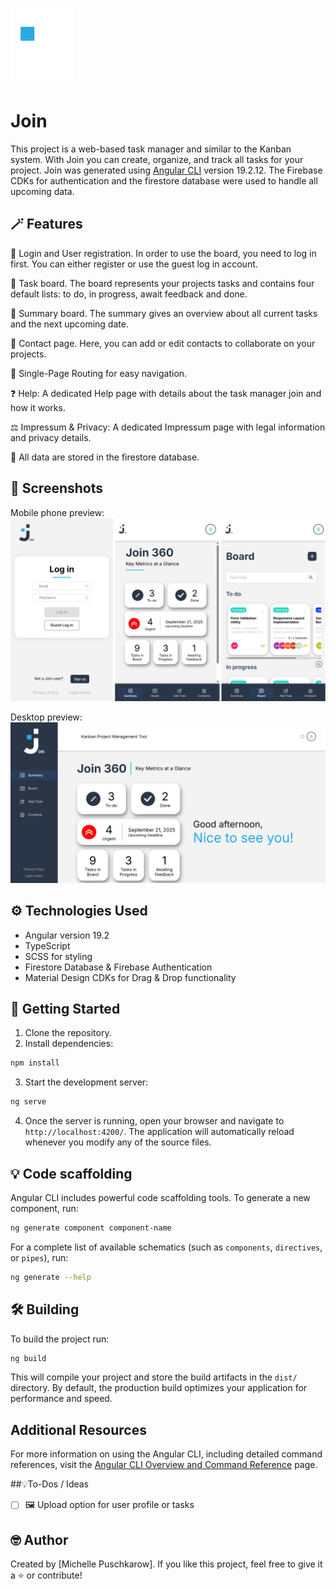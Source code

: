 ![Join](public/assets/img/logo/logo.png)
# Join

This project is a web-based task manager and similar to the Kanban system. With Join you can create, organize, and track all tasks for your project.
Join was generated using [Angular CLI](https://github.com/angular/angular-cli) version 19.2.12. The Firebase CDKs for authentication and the firestore database were used to handle all upcoming data.

## 🪄 Features

👤 Login and User registration. In order to use the board, you need to log in first. You can either register or use the guest log in account.

📅 Task board. The board represents your projects tasks and contains four default lists: to do, in progress, await feedback and done.

📝 Summary board. The summary gives an overview about all current tasks and the next upcoming date.

📒 Contact page. Here, you can add or edit contacts to collaborate on your projects.

🧭 Single-Page Routing for easy navigation.

❓ Help: A dedicated Help page with details about the task manager join and how it works.

⚖️ Impressum & Privacy: A dedicated Impressum page with legal information and privacy details.

💾 All data are stored in the firestore database.

## 📸 Screenshots

Mobile phone preview:
![App Board](public/assets/img/readme/join_mobile.png)

Desktop preview:
![App Board](public/assets/img/readme/join_landscape.png)

## ⚙️ Technologies Used

- Angular version 19.2
- TypeScript
- SCSS for styling
- Firestore Database & Firebase Authentication
- Material Design CDKs for Drag & Drop functionality

## 🚀 Getting Started

1. Clone the repository.
2. Install dependencies: 
```bash
npm install
```
3. Start the development server:
```bash
ng serve
```
4. Once the server is running, open your browser and navigate to `http://localhost:4200/`. The application will automatically reload whenever you modify any of the source files.

## 💡 Code scaffolding

Angular CLI includes powerful code scaffolding tools. To generate a new component, run:

```bash
ng generate component component-name
```

For a complete list of available schematics (such as `components`, `directives`, or `pipes`), run:

```bash
ng generate --help
```

## 🛠️ Building

To build the project run:

```bash
ng build
```

This will compile your project and store the build artifacts in the `dist/` directory. By default, the production build optimizes your application for performance and speed.

## Additional Resources

For more information on using the Angular CLI, including detailed command references, visit the [Angular CLI Overview and Command Reference](https://angular.dev/tools/cli) page.

##💡To-Dos / Ideas

- [ ] 🖼️ Upload option for user profile or tasks

   
## 🤓 Author

Created by [Michelle Puschkarow].
If you like this project, feel free to give it a ⭐️ or contribute!